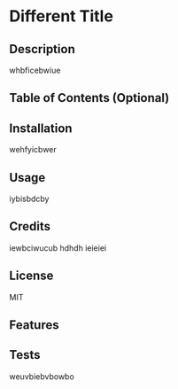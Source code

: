 # Different Title

## Description 

whbficebwiue

## Table of Contents (Optional)


## Installation

wehfyicbwer

## Usage

iybisbdcby

## Credits

iewbciwucub
hdhdh
ieieiei

## License

MIT

## Features


## Tests

weuvbiebvbowbo

